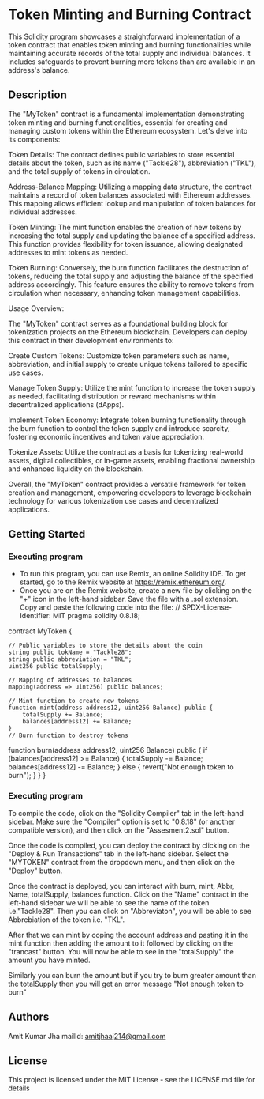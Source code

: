 # Token Minting and Burning Contract
This Solidity program showcases a straightforward implementation of a token contract that enables token minting and burning functionalities while maintaining accurate records of the total supply and individual balances. It includes safeguards to prevent burning more tokens than are available in an address's balance.


## Description

The "MyToken" contract is a fundamental implementation demonstrating token minting and burning functionalities, essential for creating and managing custom tokens within the Ethereum ecosystem. Let's delve into its components:

Token Details: The contract defines public variables to store essential details about the token, such as its name ("Tackle28"), abbreviation ("TKL"), and the total supply of tokens in circulation.

Address-Balance Mapping: Utilizing a mapping data structure, the contract maintains a record of token balances associated with Ethereum addresses. This mapping allows efficient lookup and manipulation of token balances for individual addresses.

Token Minting: The mint function enables the creation of new tokens by increasing the total supply and updating the balance of a specified address. This function provides flexibility for token issuance, allowing designated addresses to mint tokens as needed.

Token Burning: Conversely, the burn function facilitates the destruction of tokens, reducing the total supply and adjusting the balance of the specified address accordingly. This feature ensures the ability to remove tokens from circulation when necessary, enhancing token management capabilities.

Usage Overview:

The "MyToken" contract serves as a foundational building block for tokenization projects on the Ethereum blockchain. Developers can deploy this contract in their development environments to:

Create Custom Tokens: Customize token parameters such as name, abbreviation, and initial supply to create unique tokens tailored to specific use cases.

Manage Token Supply: Utilize the mint function to increase the token supply as needed, facilitating distribution or reward mechanisms within decentralized applications (dApps).

Implement Token Economy: Integrate token burning functionality through the burn function to control the token supply and introduce scarcity, fostering economic incentives and token value appreciation.

Tokenize Assets: Utilize the contract as a basis for tokenizing real-world assets, digital collectibles, or in-game assets, enabling fractional ownership and enhanced liquidity on the blockchain.

Overall, the "MyToken" contract provides a versatile framework for token creation and management, empowering developers to leverage blockchain technology for various tokenization use cases and decentralized applications.

## Getting Started

### Executing program

* To run this program, you can use Remix, an online Solidity IDE. To get started, go to the Remix website at https://remix.ethereum.org/.
* Once you are on the Remix website, create a new file by clicking on the "+" icon in the left-hand sidebar. Save the file with a .sol extension. Copy and paste the following code into the file:
 // SPDX-License-Identifier: MIT
pragma solidity 0.8.18;

contract MyToken {

    // Public variables to store the details about the coin
    string public tokName = "Tackle28";
    string public abbreviation = "TKL";
    uint256 public totalSupply;

    // Mapping of addresses to balances
    mapping(address => uint256) public balances;

    // Mint function to create new tokens
    function mint(address address12, uint256 Balance) public {
        totalSupply += Balance;
        balances[address12] += Balance;
    }
    // Burn function to destroy tokens
   function burn(address address12, uint256 Balance) public {
    if (balances[address12] >= Balance) {
        totalSupply -= Balance;
        balances[address12] -= Balance;
    } else {
        revert("Not enough token to burn");
    }
   }
}


### Executing program

To compile the code, click on the "Solidity Compiler" tab in the left-hand sidebar. Make sure the "Compiler" option is set to "0.8.18" (or another compatible version), and then click on the "Assesment2.sol" button.

Once the code is compiled, you can deploy the contract by clicking on the "Deploy & Run Transactions" tab in the left-hand sidebar. Select the "MYTOKEN" contract from the dropdown menu, and then click on the "Deploy" button.

Once the contract is deployed, you can interact with burn, mint, Abbr, Name, totalSupply, balances function. Click on the "Name" contract in the left-hand sidebar we will be able to see the name of the token i.e."Tackle28". Then you can click on "Abbreviaton", you will be able to see Abbrebiation of the token i.e. "TKL".

After that we can mint by coping the account address and pasting it in the mint function then adding the amount to it followed by clicking on the "trancast" button. You will now be able to see in the "totalSupply" the amount you have minted.

Similarly you can burn the amount but if you try to burn greater amount than the totalSupply then you will get an error message "Not enough token to burn"


## Authors
Amit Kumar Jha
mailId: amitjhaaj214@gmail.com


## License

This project is licensed under the MIT License - see the LICENSE.md file for details
